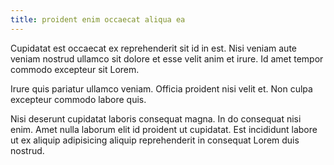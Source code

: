```yaml
---
title: proident enim occaecat aliqua ea
---
```


Cupidatat est occaecat ex reprehenderit sit id in est. Nisi veniam aute veniam nostrud ullamco sit dolore et esse velit anim et irure. Id amet tempor commodo excepteur sit Lorem.

Irure quis pariatur ullamco veniam. Officia proident nisi velit et. Non culpa excepteur commodo labore quis.

Nisi deserunt cupidatat laboris consequat magna. In do consequat nisi enim. Amet nulla laborum elit id proident ut cupidatat. Est incididunt labore ut ex aliquip adipisicing aliquip reprehenderit in consequat Lorem duis nostrud.